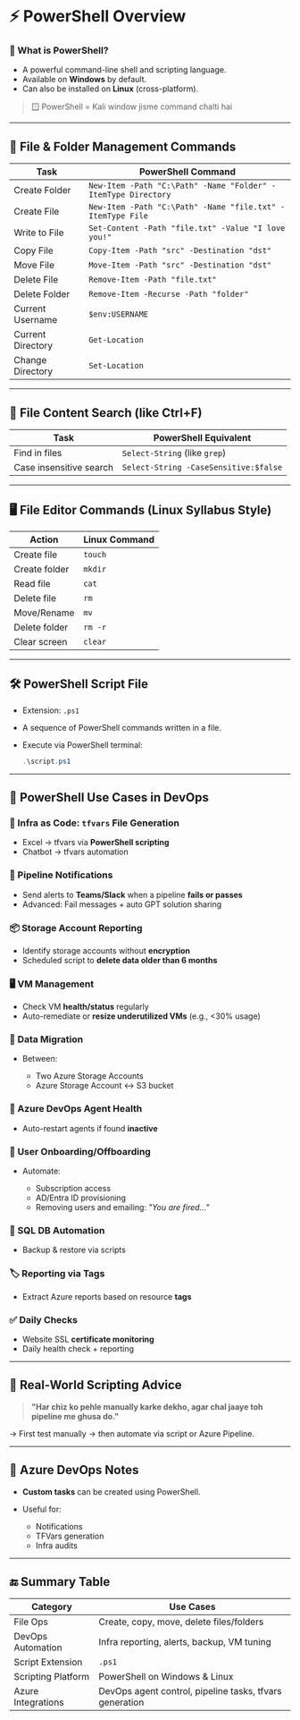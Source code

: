 # ⚡ PowerShell Overview

### 🔹 What is PowerShell?

* A powerful command-line shell and scripting language.
* Available on **Windows** by default.
* Can also be installed on **Linux** (cross-platform).

> 🪟 PowerShell = Kali window jisme command chalti hai

---

## 📁 File & Folder Management Commands

| Task              | PowerShell Command                                            |
| ----------------- | ------------------------------------------------------------- |
| Create Folder     | `New-Item -Path "C:\Path" -Name "Folder" -ItemType Directory` |
| Create File       | `New-Item -Path "C:\Path" -Name "file.txt" -ItemType File`    |
| Write to File     | `Set-Content -Path "file.txt" -Value "I love you!"`           |
| Copy File         | `Copy-Item -Path "src" -Destination "dst"`                    |
| Move File         | `Move-Item -Path "src" -Destination "dst"`                    |
| Delete File       | `Remove-Item -Path "file.txt"`                                |
| Delete Folder     | `Remove-Item -Recurse -Path "folder"`                         |
| Current Username  | `$env:USERNAME`                                               |
| Current Directory | `Get-Location`                                                |
| Change Directory  | `Set-Location`                                                |

---

## 🧾 File Content Search (like Ctrl+F)

| Task                    | PowerShell Equivalent                 |
| ----------------------- | ------------------------------------- |
| Find in files           | `Select-String` (like `grep`)         |
| Case insensitive search | `Select-String -CaseSensitive:$false` |

---

## 🖥️ File Editor Commands (Linux Syllabus Style)

| Action        | Linux Command |
| ------------- | ------------- |
| Create file   | `touch`       |
| Create folder | `mkdir`       |
| Read file     | `cat`         |
| Delete file   | `rm`          |
| Move/Rename   | `mv`          |
| Delete folder | `rm -r`       |
| Clear screen  | `clear`       |

---

## 🛠️ PowerShell Script File

* Extension: `.ps1`
* A sequence of PowerShell commands written in a file.
* Execute via PowerShell terminal:

  ```powershell
  .\script.ps1
  ```

---

## 💼 PowerShell Use Cases in DevOps

### 🔧 Infra as Code: `tfvars` File Generation

* Excel → tfvars via **PowerShell scripting**
* Chatbot → tfvars automation

### 🔔 Pipeline Notifications

* Send alerts to **Teams/Slack** when a pipeline **fails or passes**
* Advanced: Fail messages + auto GPT solution sharing

### 📦 Storage Account Reporting

* Identify storage accounts without **encryption**
* Scheduled script to **delete data older than 6 months**

### 🖥️ VM Management

* Check VM **health/status** regularly
* Auto-remediate or **resize underutilized VMs** (e.g., <30% usage)

### 🔄 Data Migration

* Between:

  * Two Azure Storage Accounts
  * Azure Storage Account ↔️ S3 bucket

### 🤖 Azure DevOps Agent Health

* Auto-restart agents if found **inactive**

### 🧍 User Onboarding/Offboarding

* Automate:

  * Subscription access
  * AD/Entra ID provisioning
  * Removing users and emailing: *"You are fired..."*

### 💾 SQL DB Automation

* Backup & restore via scripts

### 🏷️ Reporting via Tags

* Extract Azure reports based on resource **tags**

### ✅ Daily Checks

* Website SSL **certificate monitoring**
* Daily health check + reporting

---

## 🧠 Real-World Scripting Advice

> **"Har chiz ko pehle manually karke dekho, agar chal jaaye toh pipeline me ghusa do."**

→ First test manually → then automate via script or Azure Pipeline.

---

## 📌 Azure DevOps Notes

* **Custom tasks** can be created using PowerShell.
* Useful for:

  * Notifications
  * TFVars generation
  * Infra audits

---

## 🔚 Summary Table

| Category           | Use Cases                                               |
| ------------------ | ------------------------------------------------------- |
| File Ops           | Create, copy, move, delete files/folders                |
| DevOps Automation  | Infra reporting, alerts, backup, VM tuning              |
| Script Extension   | `.ps1`                                                  |
| Scripting Platform | PowerShell on Windows & Linux                           |
| Azure Integrations | DevOps agent control, pipeline tasks, tfvars generation |

